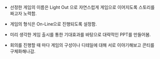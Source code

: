 * 선정한 게임의 이름은 Light Out 으로 자연스럽게 게임으로 이어지도록 스토리를 짜고자 노력함.

* 게임의 형식은 On-Line으로 진행되도록 설정함.

* 미리 생각한 게임 출시를 통한 기대효과를 바탕으로 대략적인 PPT를 만들어봄.

* 회의를 진행할 때 마다 게임의 구성이나 디테일에 대해 서로 이야기해보고 콘티를 구체화해나감.
